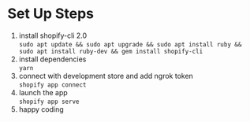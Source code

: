 # Set Up Steps

1. install shopify-cli 2.0
   \
   `sudo apt update && sudo apt upgrade && sudo apt install ruby && sudo apt install ruby-dev && gem install shopify-cli`
2. install dependencies
   \
   `yarn`
3. connect with development store and add ngrok token
   \
   `shopify app connect`
4. launch the app
   \
   `shopify app serve`
5. happy coding
